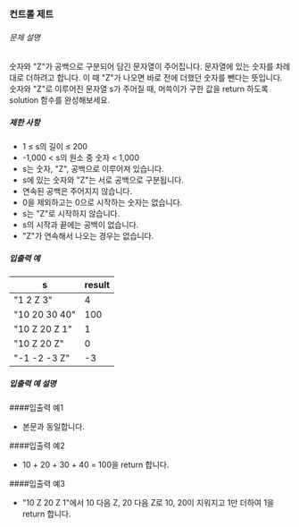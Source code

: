### 컨트롤 제트

###### 문제 설명

숫자와 "Z"가 공백으로 구분되어 담긴 문자열이 주어집니다. 문자열에 있는 숫자를 차례대로 더하려고 합니다. 이 때 "Z"가 나오면 바로 전에 더했던 숫자를 뺀다는 뜻입니다. 숫자와 "Z"로 이루어진 문자열 s가 주어질 때, 머쓱이가 구한 값을 return 하도록 solution 함수를 완성해보세요.

##### 제한 사항

- 1 ≤ s의 길이 ≤ 200 
- -1,000 < s의 원소 중 숫자 < 1,000 
- s는 숫자, "Z", 공백으로 이루어져 있습니다. 
- s에 있는 숫자와 "Z"는 서로 공백으로 구분됩니다. 
- 연속된 공백은 주어지지 않습니다. 
- 0을 제외하고는 0으로 시작하는 숫자는 없습니다. 
- s는 "Z"로 시작하지 않습니다. 
- s의 시작과 끝에는 공백이 없습니다.
- "Z"가 연속해서 나오는 경우는 없습니다.

##### 입출력 예

| s                | result |
|------------------|--------|
| "1 2 Z 3"        | 4      |
| "10 20 30 40"    | 100    |
| "10 Z 20 Z 1"    | 1      |
| "10 Z 20 Z"      | 0      |
| "-1 -2 -3 Z"     | -3     |

##### 입출력 예 설명
####입출력 예1
- 본문과 동일합니다.

####입출력 예2
- 10 + 20 + 30 + 40 = 100을 return 합니다.
 
####입출력 예3
- "10 Z 20 Z 1"에서 10 다음 Z, 20 다음 Z로 10, 20이 지워지고 1만 더하여 1을 return 합니다.
